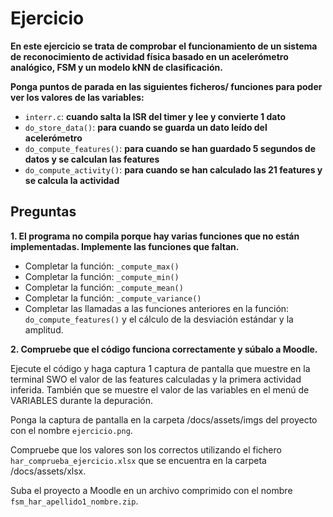 # Ejercicio

**En este ejercicio se trata de comprobar el funcionamiento de un sistema de reconocimiento de actividad física basado en un acelerómetro analógico, FSM y un modelo kNN de clasificación.**

**Ponga puntos de parada en las siguientes ficheros/ funciones para poder ver los valores de las variables:**

* `interr.c`: **cuando salta la ISR del timer y lee y convierte 1 dato**
* `do_store_data()`: **para cuando se guarda un dato leído del acelerómetro**
* `do_compute_features()`: **para cuando se han guardado 5 segundos de datos y se calculan las features**
* `do_compute_activity()`: **para cuando se han calculado las 21 features y se calcula la actividad**

## Preguntas

**1. El programa no compila porque hay varias funciones que no están implementadas. Implemente las funciones que faltan.**

* Completar la función: `_compute_max()`
* Completar la función: `_compute_min()`
* Completar la función: `_compute_mean()`
* Completar la función: `_compute_variance()`
* Completar las llamadas a las funciones anteriores en la función: `do_compute_features()` y el cálculo de la desviación estándar y la amplitud.


**2. Compruebe que el código funciona correctamente y súbalo a Moodle.**

Ejecute el código y haga captura 1 captura de pantalla que muestre en la terminal SWO el valor de las features calculadas y la primera actividad inferida. También que se muestre el valor de las variables en el menú de VARIABLES durante la depuración.

Ponga la captura de pantalla en la carpeta /docs/assets/imgs del proyecto con el nombre `ejercicio.png`.

Compruebe que los valores son los correctos utilizando el fichero `har_comprueba_ejercicio.xlsx` que se encuentra en la carpeta /docs/assets/xlsx.

Suba el proyecto a Moodle en un archivo comprimido con el nombre `fsm_har_apellido1_nombre.zip`.
